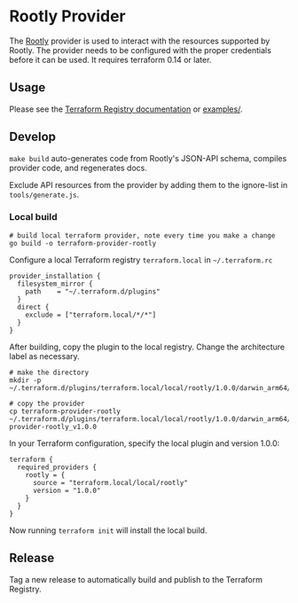 # Rootly Provider

The [Rootly](https://rootly.com/) provider is used to interact with the resources supported by Rootly. The provider needs to be configured with the proper credentials before it can be used. It requires terraform 0.14 or later.

## Usage

Please see the [Terraform Registry documentation](https://registry.terraform.io/providers/rootlyhq/rootly/latest/docs) or [examples/](examples).

## Develop

`make build` auto-generates code from Rootly's JSON-API schema, compiles provider code, and regenerates docs.

Exclude API resources from the provider by adding them to the ignore-list in `tools/generate.js`.

### Local build

```
# build local terraform provider, note every time you make a change
go build -o terraform-provider-rootly

```

Configure a local Terraform registry `terraform.local` in `~/.terraform.rc`

```
provider_installation {
  filesystem_mirror {
    path    = "~/.terraform.d/plugins"
  }
  direct {
    exclude = ["terraform.local/*/*"]
  }
}
```

After building, copy the plugin to the local registry. Change the architecture label as necessary.

```
# make the directory
mkdir -p ~/.terraform.d/plugins/terraform.local/local/rootly/1.0.0/darwin_arm64/

# copy the provider
cp terraform-provider-rootly ~/.terraform.d/plugins/terraform.local/local/rootly/1.0.0/darwin_arm64/terraform-provider-rootly_v1.0.0
```

In your Terraform configuration, specify the local plugin and version 1.0.0:

```
terraform {
  required_providers {
    rootly = {
      source = "terraform.local/local/rootly"
      version = "1.0.0"
    }
  }
}
```

Now running `terraform init` will install the local build.

## Release

Tag a new release to automatically build and publish to the Terraform Registry.
